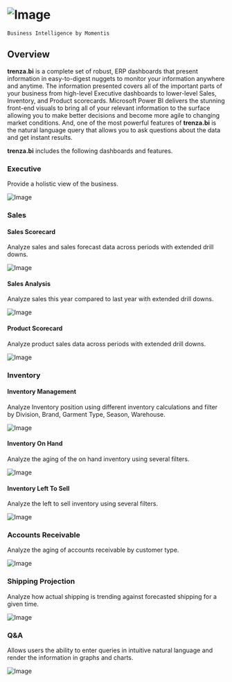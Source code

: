 # ![Image](assets/img/trenza-signature-icon-blue.png) 

    Business Intelligence by Momentis 

## Overview

**trenza.bi** is a complete set of robust, ERP dashboards that present information in easy-to-digest nuggets to monitor your information anywhere and anytime. The information presented covers all of the important parts of your business from high-level Executive dashboards to lower-level Sales, Inventory, and Product scorecards. Microsoft Power BI delivers the stunning front-end visuals to bring all of your relevant information to the surface allowing you to make better decisions and become more agile to changing market conditions. And, one of the most powerful features of **trenza.bi** is the natural language query that allows you to ask questions about the data and get instant results.

**trenza.bi** includes the following dashboards and features.  

### Executive

Provide a holistic view of the business.

![Image](assets/img/executive.png)

### Sales

#### Sales Scorecard

Analyze sales and sales forecast data across periods with extended drill downs.

![Image](assets/img/sales-sales-scorecard.png)

#### Sales Analysis

Analyze sales this year compared to last year with extended drill downs.

![Image](assets/img/sales-sales-analysis.png)

#### Product Scorecard

Analyze product sales data across periods with extended drill downs.

![Image](assets/img/sales-product-scorecard.png)

### Inventory

#### Inventory Management

Analyze Inventory position using different inventory calculations and filter by Division, Brand, Garment Type, Season, Warehouse.

![Image](assets/img/inventory-inventory-management.png)

#### Inventory On Hand

Analyze the aging of the on hand inventory using several filters.

![Image](assets/img/inventory-inventory-on-hand.png)

#### Inventory Left To Sell

Analyze the left to sell inventory using several filters.

![Image](assets/img/inventory-inventory-left-to-sell.png)

### Accounts Receivable

Analyze the aging of accounts receivable by customer type.

![Image](assets/img/accounts-receivable.png)

### Shipping Projection

Analyze how actual shipping is trending against forecasted shipping for a given time.

![Image](assets/img/shipping-projection.png)

### Q&A

Allows users the ability to enter queries in intuitive natural language and render the information in graphs and charts.

![Image](assets/img/qna.png)
